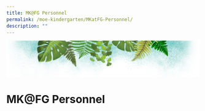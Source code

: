 ```yaml
---
title: MK@FG Personnel
permalink: /moe-kindergarten/MKatFG-Personnel/
description: ""
---
```

![](/images/Banner.png)

# MK@FG Personnel